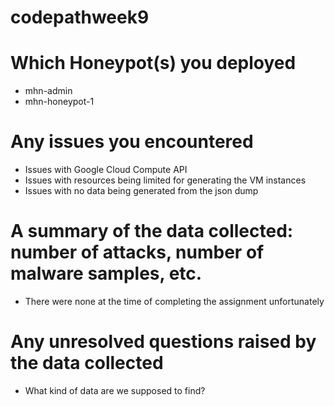 # codepathweek9

# Which Honeypot(s) you deployed
- mhn-admin
- mhn-honeypot-1
# Any issues you encountered
- Issues with Google Cloud Compute API
- Issues with resources being limited for generating the VM instances
- Issues with no data being generated from the json dump
# A summary of the data collected: number of attacks, number of malware samples, etc.
- There were none at the time of completing the assignment unfortunately
# Any unresolved questions raised by the data collected
- What kind of data are we supposed to find?
